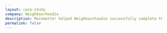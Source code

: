 ```yaml
---
layout: case-study
company: Neighbourhoodie
description: Mainmatter helped Neighbourhoodie successfully complete their first Ember.js project. We conducted an on-site workshop for their team, teaching Ember.js’ fundamental concepts as well as advanced patterns, enabling their team to complete their project successfully.
permalink: false
---
```


